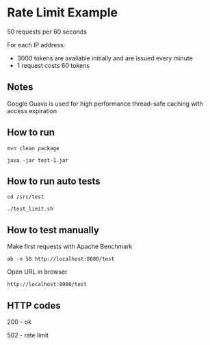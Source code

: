 # Rate Limit Example #

50 requests per 60 seconds

For each IP address:
* 3000 tokens are available initially and are issued every minute
* 1 request costs 60 tokens

## Notes ##

Google Guava is used for high performance thread-safe caching
with access expiration

## How to run ##
`mvn clean package`

`java -jar test-1.jar`

## How to run auto tests ##
`cd /src/test`

`./test_limit.sh`

## How to test manually ##
Make first requests with Apache Benchmark

`ab -n 50 http://localhost:8080/test`

Open URL in browser

`http://localhost:8080/test`


## HTTP codes ##
200 - ok

502 - rate limit
